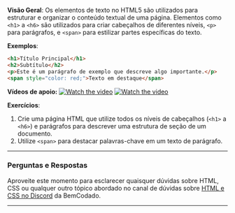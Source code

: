 **Visão Geral**:
Os elementos de texto no HTML5 são utilizados para estruturar e organizar o conteúdo textual de uma página. Elementos como `<h1>` a `<h6>` são utilizados para criar cabeçalhos de diferentes níveis, `<p>` para parágrafos, e `<span>` para estilizar partes específicas do texto.

**Exemplos**:
```html
<h1>Título Principal</h1>
<h2>Subtítulo</h2>
<p>Este é um parágrafo de exemplo que descreve algo importante.</p>
<span style="color: red;">Texto em destaque</span>
```

**Vídeos de apoio:**
[![Watch the video](https://i.ytimg.com/vi/ykJj558QJHY/hq720.jpg?sqp=-oaymwEcCNAFEJQDSFXyq4qpAw4IARUAAIhCGAFwAcABBg==&rs=AOn4CLDmpIT49SWDJ7_WoP4tGBk3QvuiWQ)](https://www.youtube.com/watch?v=ykJj558QJHY)
[![Watch the video](https://i.ytimg.com/vi/rmH5CcMy2fA/hqdefault.jpg?sqp=-oaymwEcCOADEI4CSFXyq4qpAw4IARUAAIhCGAFwAcABBg==&rs=AOn4CLBFGrehSsByuH5Bi5taO2Tzjwo3Tg)](https://www.youtube.com/watch?v=rmH5CcMy2fA)

**Exercícios**:
1. Crie uma página HTML que utilize todos os níveis de cabeçalhos (`<h1>` a `<h6>`) e parágrafos para descrever uma estrutura de seção de um documento.
2. Utilize `<span>` para destacar palavras-chave em um texto de parágrafo.

---

### Perguntas e Respostas

Aproveite este momento para esclarecer quaisquer dúvidas sobre HTML, CSS ou qualquer outro tópico abordado no canal de dúvidas sobre [HTML e CSS no Discord](https://discord.com/channels/1224468395462754345/1224469321921859694) da BemCodado.

---
